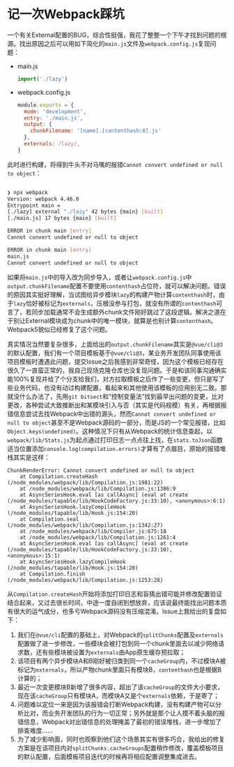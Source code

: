 # 记一次Webpack踩坑

一个有关External配置的BUG，综合性挺强，我花了整整一个下午才找到问题的根源。找出原因之后可以用如下简化的`main.js`文件及`webpack.config.js`复现问题：

*   main.js

    ```js
    import('./lazy')
    ```

*   webpack.config.js

    ```js
    module.exports = {
      mode: 'development',
      entry: './main.js',
      output: {
        chunkFilename: '[name].[contenthash:8].js'
      },
      externals: /lazy/,
    }
    ```

此时进行构建，将得到牛头不对马嘴的报错`Cannot convert undefined or null to object`：

```bash

❯ npx webpack
Version: webpack 4.46.0
Entrypoint main =
[./lazy] external "./lazy" 42 bytes {main} [built]
[./main.js] 17 bytes {main} [built]

ERROR in chunk main [entry]
Cannot convert undefined or null to object

ERROR in chunk main [entry]
main.js
Cannot convert undefined or null to object
```

如果将`main.js`中的导入改为同步导入，或者让`webpack.config.js`中`output.chunkFilename`配置不要使用`contenthash`占位符，就可以解决问题。错误的原因其实挺好理解，当试图给异步模块`lazy`的构建产物计算`contenthash`时，由于`lazy`恰好被标记为`externals`，压根没参与打包，就没有所谓的`contenthash`可言了，若同步加载通常不会生成额外chunk文件刚好跳过了这段逻辑。解决之道在于别让External模块成为chunk中的唯一模块，就算是也别计算`contenthash`。Webpack5貌似已经修复了这个问题。

真实情况当然要复杂很多，上面给出的`output.chunkFilename`其实是`@vue/cli@3`的默认配置，我们有一个项目模板基于`@vue/cli@3`，某业务开发团队同事使用该项目模板时遭遇此问题，提交Issue之后我感到非常奇怪，因为这个模板已经存在很久了一直蛮正常的，我自己现场克隆仓库也没复现问题。于是和该同事沟通确实能100%复现并给了个分支给我们，对方拉取模板之后作了一些变更，但只是写了些业务代码，也没有动过构建配置，看起来和其他使用该模板的应用别无二致。那就没什么办法了，先用`git bitsect`和“控制变量法”找到最早出问题的变更，比对更改，各种尝试大致推断出和某模块引入与否（其实是代码规模）有关，再根据报错信息尝试去找Webpack中出错的源头，然而`Cannot convert undefined or null to object`甚至不是Webpack源码的一部分，而是JS的一个常见报错，比如`Object.keys(undefined)`。这种情况下只有从Webpack的统计信息查起，以`webpack/lib/Stats.js`为起点通过打印日志一点点往上找，在`stats.toJson`函数适当位置添加`console.log(compilation.errors)`才算有了点眉目，原始的报错堆栈其实是这样：

```
ChunkRenderError: Cannot convert undefined or null to object
    at Compilation.createHash (/node_modules/webpack/lib/Compilation.js:1981:22)
    at /node_modules/webpack/lib/Compilation.js:1386:9
    at AsyncSeriesHook.eval [as callAsync] (eval at create (/node_modules/tapable/lib/HookCodeFactory.js:33:10), <anonymous>:6:1)
    at AsyncSeriesHook.lazyCompileHook (/node_modules/tapable/lib/Hook.js:154:20)
    at Compilation.seal (/node_modules/webpack/lib/Compilation.js:1342:27)
    at /node_modules/webpack/lib/Compiler.js:675:18
    at /node_modules/webpack/lib/Compilation.js:1261:4
    at AsyncSeriesHook.eval [as callAsync] (eval at create (/node_modules/tapable/lib/HookCodeFactory.js:33:10), <anonymous>:15:1)
    at AsyncSeriesHook.lazyCompileHook (/node_modules/tapable/lib/Hook.js:154:20)
    at Compilation.finish (/node_modules/webpack/lib/Compilation.js:1253:28)
```

从`Compilation.createHash`开始将添加打印日志和盲猜出错可能并修改配置验证结合起来，又过去很长时间，中途一度自闭到想放弃，应该说最终能找出问题本质有很大的运气成分，也多亏Webpack源码没有压缩混淆。Issue上我给出的复盘如下：

1.  我们在`@vue/cli`配置的基础上，对Webpack的`splitChunks`配置及`externals`配置做了进一步修改，一些模块会被打包到同一个chunk里面去以减少网络请求数，还有些模块被设置为`externals`由App原生缓存预拉取；
2.  该项目有两个异步模块A和B刚好被归类到同一个`cacheGroup`内，不过模块A被标记为`externals`，所以产物chunk里面只有模块B，`contenthash`也是根据B计算的；
3.  最近一次变更模块B新增了很多内容，超出了该`cacheGroup`的文件大小要求，现在该`cacheGroup`只有模块A，而模块A又是个`externals`依赖，于是寄了；
4.  问题难以定位一来是因为该报错会打断Webpack构建，没有构建产物可以分析比对，而业务开发团队的行为一切正常；另外就是那个让人摸不着头脑的报错信息，Webpack对出错信息的处理掩盖了最初的错误堆栈，进一步增加了排查难度……
5.  为了减少影响面，同时也观察到他们这个场景其实有很多巧合，我给出的修复方案是在该项目内对`splitChunks.cacheGroups`配置稍作修改，覆盖模板项目的默认配置，后面模板项目迭代的时候再将相应配置调整集成进去。

